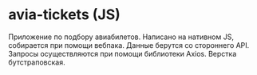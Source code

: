 # avia-tickets (JS)

Приложение по подбору авиабилетов. Написано на нативном JS, собирается при помощи вебпака. Данные берутся со стороннего API. Запросы осуществляются при помощи библиотеки Axios. Верстка бутстраповская.
